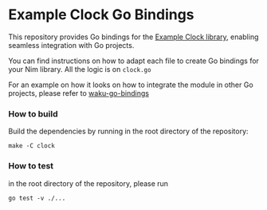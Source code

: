 # Example Clock Go Bindings

This repository provides Go bindings for the [Example Clock library](https://github.com/logos-co/nim-library-template), enabling seamless integration with Go projects.

You can find instructions on how to adapt each file to create Go bindings for your Nim library. All the logic is on `clock.go`

For an example on how it looks on how to integrate the module in other Go projects, please refer to [waku-go-bindings](https://github.com/waku-org/waku-go-bindings)

### How to build

Build the dependencies by running in the root directory of the repository:

```
make -C clock
```

### How to test

in the root directory of the repository, please run

```
go test -v ./...
```
